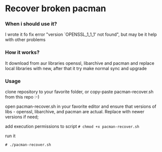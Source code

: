 # Recover broken pacman

### When i should use it?
I wrote it fo fix error "version `OPENSSL_1_1_1' not found", but may be it help with other problems

### How it works?

It download from aur libraries openssl, libarchive and pacman and replace local libraries with new, after that it try make normal sync and upgrade

### Usage

clone repository to your favorite folder, or copy-paste pacman-recover.sh from this repo :-)

open pacman-recover.sh in your favorite editor and ensure that versions of libs - openssl, libarchive, and pacman are actual.
Replace with newer versions if need;

add execution permissions to script `# chmod +x pacman-recover.sh`

run it

`# ./pacman-recover.sh`
